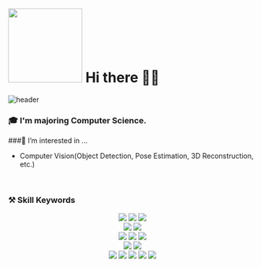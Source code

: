 <h1><span><img width='150px' src="https://avatars.githubusercontent.com/u/92725975?v=4"/>  Hi there 👋🏻</span></h1>


![header](https://capsule-render.vercel.app/api?type=soft&color=gradient&height=300&section=header&text=Welcome%20to%20Saerom's%20Github&fontSize=40)



### 🎓 I'm majoring Computer Science.

###🌱 I’m interested in ...
- Computer Vision(Object Detection, Pose Estimation, 3D Reconstruction, etc.)

<br>

### ⚒️ Skill Keywords  
<div align=center> 
  <img src="https://img.shields.io/badge/python-3776AB?style=for-the-badge&logo=python&logoColor=white"> 
  <img src="https://img.shields.io/badge/c-A8B9CC?style=for-the-badge&logo=c&logoColor=white">
  <img src="https://img.shields.io/badge/Java-ED8B00?style=for-the-badge&logo=openjdk&logoColor=white"> 
  <br>

  <img src="https://img.shields.io/badge/pytorch-EE4C2C?style=for-the-badge&logo=pytorch&logoColor=white"> 
  <img src="https://img.shields.io/badge/tensorflow-FF6F00?style=for-the-badge&logo=tensorflow&logoColor=white">
  <br>
  
  <img src="https://img.shields.io/badge/oracle-F80000?style=for-the-badge&logo=oracle&logoColor=white"> 
  <img src="https://img.shields.io/badge/mysql-4479A1?style=for-the-badge&logo=mysql&logoColor=white"> 
  <img src="https://img.shields.io/badge/mariaDB-003545?style=for-the-badge&logo=mariaDB&logoColor=white"> 
  <br>
  
  <img src="https://img.shields.io/badge/django-092E20?style=for-the-badge&logo=django&logoColor=white">
  <img src="https://img.shields.io/badge/fastapi-009688?style=for-the-badge&logo=fastapi&logoColor=white">
  <br>
  
  <img src="https://img.shields.io/badge/github-181717?style=for-the-badge&logo=github&logoColor=white">
  <img src="https://img.shields.io/badge/git-F05032?style=for-the-badge&logo=git&logoColor=white">
  <img src="https://img.shields.io/badge/figma-F24E1E?style=for-the-badge&logo=figma&logoColor=white">
  <img src="https://img.shields.io/badge/Linux-FCC624?style=for-the-badge&logo=linux&logoColor=black">
  <img src="https://img.shields.io/badge/mac%20os-000000?style=for-the-badge&logo=apple&logoColor=white">
  <br>
</div>





